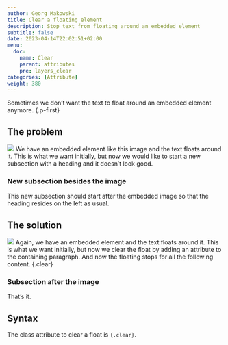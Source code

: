 ```yaml
---
author: Georg Makowski
title: Clear a floating element
description: Stop text from floating around an embedded element
subtitle: false
date: 2023-04-14T22:02:51+02:00 
menu:
  doc:
    name: Clear
    parent: attributes
    pre: layers_clear
categories: [Attribute]
weight: 380
---
```


Sometimes we don’t want the text to float around an embedded element anymore.
{.p-first}
<!--more-->

## The problem

![](splash?size=small) We have an embedded element like this image and the text floats around it. This is what we want initially, but now we would like to start a new subsection with a heading and it doesn’t look good.

### New subsection besides the image

This new subsection should start after the embedded image so that the heading resides on the left as usual.

## The solution

![](bigsplash?size=small) Again, we have an embedded element and the text floats around it. This is what we want initially, but now we clear the float by adding an attribute to the containing paragraph. And now the floating stops for all the following content.
{.clear}

### Subsection after the image

That’s it.

## Syntax

The class attribute to clear a float is `{.clear}`.
